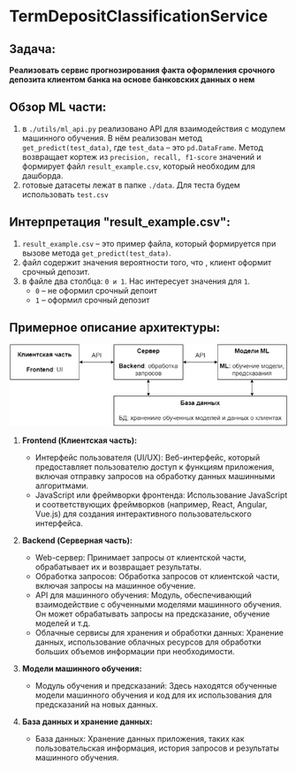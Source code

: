 # TermDepositClassificationService

## Задача:
**Реализовать сервис прогнозирования факта оформления срочного депозита клиентом банка на основе банковских данных о нем**

## Обзор ML части:
1. в ```./utils/ml_api.py``` реализовано API для взаимодействия с модулем машинного обучения. В нём  реализован метод ```get_predict(test_data)```, где ```test_data``` – это ```pd.DataFrame```. Метод возвращает кортеж из ```precision, recall, f1-score``` значений и формирует файл ```result_example.csv```, который необходим для дашборда.
2. готовые датасеты лежат в папке ```./data```. Для теста будем использовать ```test.csv```
## Интерпретация "result_example.csv":
1. ```result_example.csv``` – это пример файла, который формируется при вызове метода ```get_predict(test_data)```.
2. файл содержит значения вероятности того, что , клиент оформит срочный депозит.
3. в файле два столбца: ```0 и 1```. Нас интересует значения для ```1```.
    - ```0``` – не оформил срочный депоит
    - ```1``` – оформил срочный депозит

## Примерное описание архитектуры:
![plot](./data/img/архитектура.png)

1. **Frontend (Клиентская часть):**

    - Интерфейс пользователя (UI/UX): Веб-интерфейс, который предоставляет пользователю доступ к функциям приложения, включая отправку запросов на обработку данных машинными алгоритмами.
    - JavaScript или фреймворки фронтенда: Использование JavaScript и соответствующих фреймворков (например, React, Angular, Vue.js) для создания интерактивного пользовательского интерфейса.
    
2. **Backend (Серверная часть):**

    - Web-сервер: Принимает запросы от клиентской части, обрабатывает их и возвращает результаты.
    - Обработка запросов: Обработка запросов от клиентской части, включая запросы на машинное обучение.
    - API для машинного обучения: Модуль, обеспечивающий взаимодействие с обученными моделями машинного обучения. Он может обрабатывать запросы на предсказание, обучение моделей и т.д.
    - Облачные сервисы для хранения и обработки данных: Хранение данных, использование облачных ресурсов для обработки больших объемов информации при необходимости.
    
3. **Модели машинного обучения:**

    - Модуль обучения и предсказаний: Здесь находятся обученные модели машинного обучения и код для их использования для предсказаний на новых данных.
    
4. **База данных и хранение данных:**

    - База данных: Хранение данных приложения, таких как пользовательская информация, история запросов и результаты машинного обучения.


